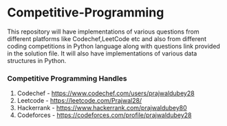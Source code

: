 # Competitive-Programming
This repository will have implementations of various questions from different platforms like Codechef,LeetCode etc and also from different coding competitions in Python language along with questions link provided in the solution file. It will also have implementations of various data structures in Python.

### Competitive Programming Handles
1. Codechef - https://www.codechef.com/users/prajwaldubey28
2. Leetcode - https://leetcode.com/Prajwal28/
3. Hackerrank - https://www.hackerrank.com/prajwaldubey80
4. Codeforces - https://codeforces.com/profile/prajwaldubey28
